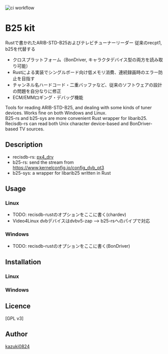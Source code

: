 ![ci workflow](https://github.com/kazuki0824/b25-kit-rs/actions/workflows/rust.yml/badge.svg)

B25 kit
====
Rustで書かれたARIB-STD-B25およびテレビチューナーリーダー
従来のrecpt1, b25を代替する
- クロスプラットフォーム（BonDriver, キャラクタデバイス型の両方を読み取り可能）
- Rustによる実装でシングルボード向け低メモリ消費、連続録画時のエラー防止を目指す
- チャンネル名ハードコード・二重バッファなど、従来のソフトウェアの設計の問題を自分なりに修正
- ECM/EMMロギング・デバッグ機能

Tools for reading ARIB-STD-B25, and dealing with some kinds of tuner devices. Works fine on both Windows and Linux.  
B25-rs and b25-sys are more convenient Rust wrapper for libarib25. Recisdb-rs can read both Unix character device-based and BonDriver-based TV sources. 

## Description
- recisdb-rs: [px4_drv](https://github.com/nns779/px4_drv)
- b25-rs: send the stream from https://www.kernelconfig.io/config_dvb_pt3
- b25-sys: a wrapper for libarib25 written in Rust


## Usage
### Linux
- TODO: recisdb-rustのオプションをここに書く(chardev)
- Video4Linux dvbデバイスはdvbv5-zap --> b25-rsへのパイプで対応
### Windows
- TODO: recisdb-rustのオプションをここに書く(BonDriver)

## Installation
### Linux
### Windows

## Licence
[GPL v3]

## Author
[kazuki0824](https://github.com/kazuki0824)
